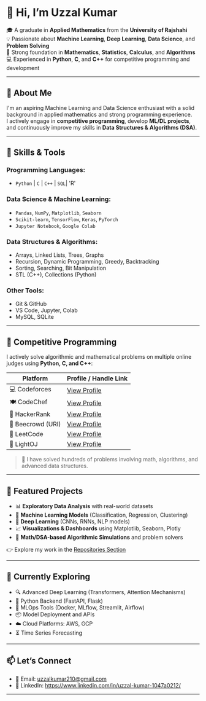 # 👋 Hi, I’m Uzzal Kumar

🎓 A graduate in **Applied Mathematics** from the **University of Rajshahi**  
💡 Passionate about **Machine Learning**, **Deep Learning**, **Data Science**, and **Problem Solving**  
🧮 Strong foundation in **Mathematics**, **Statistics**, **Calculus**, and **Algorithms**  
💻 Experienced in **Python**, **C**, and **C++** for competitive programming and development  

---

## 🧠 About Me

I'm an aspiring Machine Learning and Data Science enthusiast with a solid background in applied mathematics and strong programming experience.  
I actively engage in **competitive programming**, develop **ML/DL projects**, and continuously improve my skills in **Data Structures & Algorithms (DSA)**.

---

## 💼 Skills & Tools

### Programming Languages:
- `Python` | `C` | `C++` | `SQL`| 'R'

### Data Science & Machine Learning:
- `Pandas`, `NumPy`, `Matplotlib`, `Seaborn`
- `Scikit-learn`, `TensorFlow`, `Keras`, `PyTorch`
- `Jupyter Notebook`, `Google Colab`

### Data Structures & Algorithms:
- Arrays, Linked Lists, Trees, Graphs
- Recursion, Dynamic Programming, Greedy, Backtracking
- Sorting, Searching, Bit Manipulation
- STL (C++), Collections (Python)

### Other Tools:
- Git & GitHub  
- VS Code, Jupyter, Colab  
- MySQL, SQLite

---

## 🤖 Competitive Programming

I actively solve algorithmic and mathematical problems on multiple online judges using **Python, C, and C++**:

| Platform       | Profile / Handle Link        |
|----------------|-------------------------------|
| 💻 Codeforces  | [View Profile](https://codeforces.com/profile/uzzalkumar210)       |
| 🍽 CodeChef    | [View Profile](https://www.codechef.com/users/uzzalkumar)     |
| 🧠 HackerRank  | [View Profile](https://www.hackerrank.com/profile/uzzalkumar210)   |
| 🔢 Beecrowd (URI) | [View Profile](https://judge.beecrowd.com/en/profile/419924) |
| 🧩 LeetCode    | [View Profile](https://leetcode.com/u/uzzalkumar210/)         |
| 💼 LightOJ    | [View Profile](https://lightoj.com/user/user-f8zplpzi)           |

> 📌 I have solved hundreds of problems involving math, algorithms, and advanced data structures.

---

## 📂 Featured Projects

- 📊 **Exploratory Data Analysis** with real-world datasets  
- 🤖 **Machine Learning Models** (Classification, Regression, Clustering)  
- 🧠 **Deep Learning** (CNNs, RNNs, NLP models)  
- 📈 **Visualizations & Dashboards** using Matplotlib, Seaborn, Plotly  
- 🧪 **Math/DSA-based Algorithmic Simulations** and problem solvers

👉 Explore my work in the [Repositories Section](https://github.com/uzzal210)

---

## 🚀 Currently Exploring

- 🔍 Advanced Deep Learning (Transformers, Attention Mechanisms)  
- 🐍 Python Backend (FastAPI, Flask)  
- 🧰 MLOps Tools (Docker, MLflow, Streamlit, Airflow)  
- 📦 Model Deployment and APIs  
- ☁️ Cloud Platforms: AWS, GCP  
- ⏳ Time Series Forecasting

---

## 📫 Let’s Connect

- 📧 Email: uzzalkumar210@gmail.com
- 💼 LinkedIn: https://www.linkedin.com/in/uzzal-kumar-1047a0212/

---

